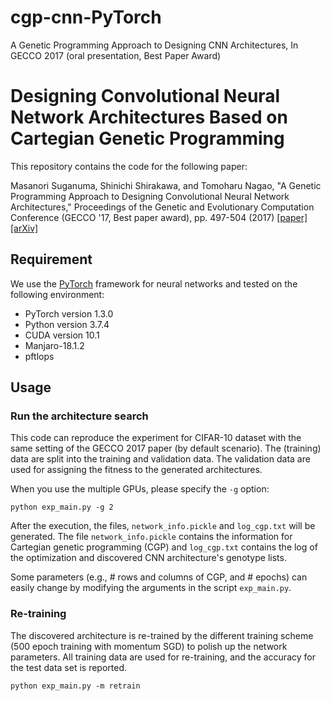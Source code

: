 # cgp-cnn-PyTorch
A Genetic Programming Approach to Designing CNN Architectures, In GECCO 2017 (oral presentation, Best Paper Award)

# Designing Convolutional Neural Network Architectures Based on Cartegian Genetic Programming

This repository contains the code for the following paper:

Masanori Suganuma, Shinichi Shirakawa, and Tomoharu Nagao, "A Genetic Programming Approach to Designing Convolutional Neural Network Architectures," 
Proceedings of the Genetic and Evolutionary Computation Conference (GECCO '17, Best paper award), pp. 497-504 (2017) [[paper]](https://doi.org/10.1145/3071178.3071229) [[arXiv]](https://arxiv.org/abs/1704.00764)

## Requirement
We use the [PyTorch](https://pytorch.org/) framework for neural networks and tested on the following environment:

* PyTorch version 1.3.0
* Python version 3.7.4
* CUDA version 10.1
* Manjaro-18.1.2
* pftlops

## Usage

### Run the architecture search
This code can reproduce the experiment for CIFAR-10 dataset with the same setting of the GECCO 2017 paper (by default scenario). The (training) data are split into the training and validation data. The validation data are used for assigning the fitness to the generated architectures.

When you use the multiple GPUs, please specify the `-g` option:

```shell
python exp_main.py -g 2
```

After the execution, the files, `network_info.pickle` and `log_cgp.txt` will be generated. The file `network_info.pickle` contains the information for Cartegian genetic programming (CGP) and `log_cgp.txt` contains the log of the optimization and discovered CNN architecture's genotype lists.

Some parameters (e.g., # rows and columns of CGP, and # epochs) can easily change by modifying the arguments in the script `exp_main.py`.

### Re-training

The discovered architecture is re-trained by the different training scheme (500 epoch training with momentum SGD) to polish up the network parameters. All training data are used for re-training, and the accuracy for the test data set is reported.

```shell
python exp_main.py -m retrain
```
